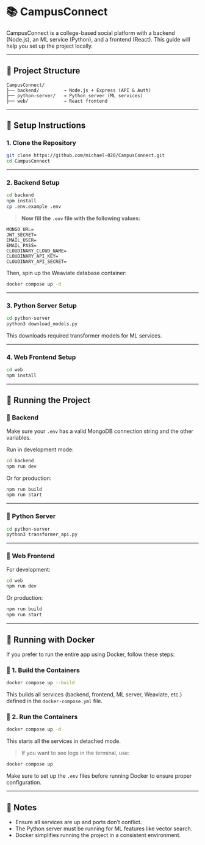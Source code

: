 # 📚 CampusConnect

CampusConnect is a college-based social platform with a backend (Node.js), an ML service (Python), and a frontend (React). This guide will help you set up the project locally.

---

## 📁 Project Structure

```
CampusConnect/
├── backend/         → Node.js + Express (API & Auth)
├── python-server/   → Python server (ML services)
├── web/             → React frontend
```

---

## 🔧 Setup Instructions

### 1. Clone the Repository

```bash
git clone https://github.com/michael-020/CampusConnect.git
cd CampusConnect
```

---

### 2. Backend Setup

```bash
cd backend
npm install
cp .env.example .env
```

> **Now fill the `.env` file with the following values:**

```env
MONGO_URL=
JWT_SECRET=
EMAIL_USER=
EMAIL_PASS=
CLOUDINARY_CLOUD_NAME=
CLOUDINARY_API_KEY=
CLOUDINARY_API_SECRET=
```

Then, spin up the Weaviate database container:

```bash
docker compose up -d
```

---

### 3. Python Server Setup

```bash
cd python-server
python3 download_models.py
```

This downloads required transformer models for ML services.

---

### 4. Web Frontend Setup

```bash
cd web
npm install
```

---

## 🚀 Running the Project

### 🔹 Backend

Make sure your `.env` has a valid MongoDB connection string and the other variables.

Run in development mode:

```bash
cd backend
npm run dev
```

Or for production:

```bash
npm run build
npm run start
```

---

### 🔹 Python Server

```bash
cd python-server
python3 transformer_api.py
```

---

### 🔹 Web Frontend

For development:

```bash
cd web
npm run dev
```

Or production:

```bash
npm run build
npm run start
```

---

## 🐳 Running with Docker

If you prefer to run the entire app using Docker, follow these steps:

### 🔸 1. Build the Containers

```bash
docker compose up --build
```

This builds all services (backend, frontend, ML server, Weaviate, etc.) defined in the `docker-compose.yml` file.

### 🔸 2. Run the Containers

```bash
docker compose up -d
```

This starts all the services in detached mode.

> If you want to see logs in the terminal, use:

```bash
docker compose up
```

Make sure to set up the `.env` files before running Docker to ensure proper configuration.

---

## 📝 Notes

- Ensure all services are up and ports don’t conflict.
- The Python server must be running for ML features like vector search.
- Docker simplifies running the project in a consistent environment.
